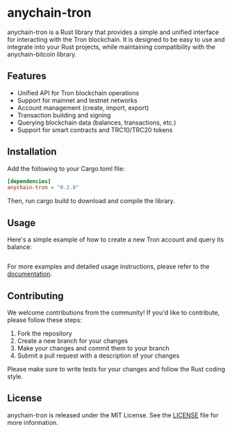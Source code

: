# anychain-tron

anychain-tron is a Rust library that provides a simple and unified interface for interacting with the Tron blockchain. It is designed to be easy to use and integrate into your Rust projects, while maintaining compatibility with the anychain-bitcoin library.

## Features

- Unified API for Tron blockchain operations
- Support for mainnet and testnet networks
- Account management (create, import, export)
- Transaction building and signing
- Querying blockchain data (balances, transactions, etc.)
- Support for smart contracts and TRC10/TRC20 tokens

## Installation

Add the following to your Cargo.toml file:
```toml
[dependencies]
anychain-tron = "0.2.8"
```

Then, run cargo build to download and compile the library.

## Usage

Here's a simple example of how to create a new Tron account and query its balance:
```rust

```

For more examples and detailed usage instructions, please refer to the [documentation](https://docs.rs/anychain-tron).

## Contributing

We welcome contributions from the community! If you'd like to contribute, please follow these steps:

1. Fork the repository
2. Create a new branch for your changes
3. Make your changes and commit them to your branch
4. Submit a pull request with a description of your changes

Please make sure to write tests for your changes and follow the Rust coding style.

## License

anychain-tron is released under the MIT License. See the [LICENSE](LICENSE) file for more information. 